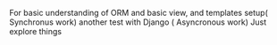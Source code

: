 For basic understanding of ORM and basic view, and templates setup( Synchronus work)
another test with Django ( Asyncronous work) 
Just explore things
